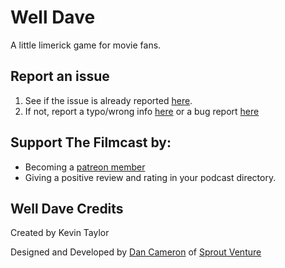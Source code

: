 # Well Dave

A little limerick game for movie fans. 

## Report an issue

1) See if the issue is already reported [here](https://github.com/dancameron/well-dave/issues).
2) If not, report a typo/wrong info [here](https://github.com/dancameron/well-dave/issues/new?assignees=dancameron&labels=bug&template=typo-or-wrong-info-report.md&title=Limerick+for+%5BMovie+Title%5D+is+Wrong) or a bug report [here](https://github.com/dancameron/well-dave/issues/new?assignees=dancameron&labels=bug&template=bug_report.md&title=)

## Support The Filmcast by:

* Becoming a [patreon member](https://www.patreon.com/filmpodcast)
* Giving a positive review and rating in your podcast directory.

## Well Dave Credits
Created by Kevin Taylor

Designed and Developed by [Dan Cameron](https://twitter.com/dancameron) of [Sprout Venture](https://sproutventure.com)
